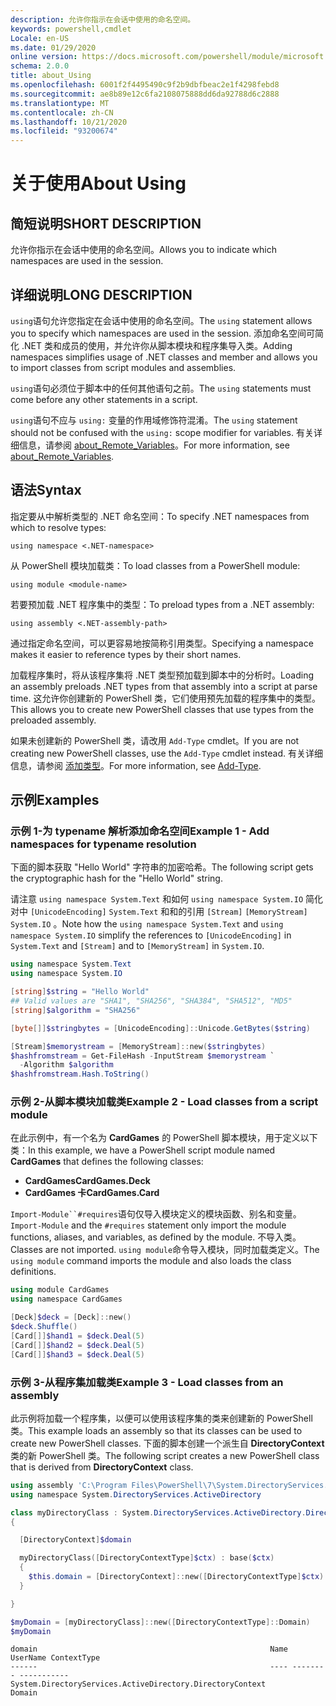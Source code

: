 ```yaml
---
description: 允许你指示在会话中使用的命名空间。
keywords: powershell,cmdlet
Locale: en-US
ms.date: 01/29/2020
online version: https://docs.microsoft.com/powershell/module/microsoft.powershell.core/about/about_using?view=powershell-6&WT.mc_id=ps-gethelp
schema: 2.0.0
title: about_Using
ms.openlocfilehash: 6001f2f4495490c9f2b9dbfbeac2e1f4298febd8
ms.sourcegitcommit: ae8b89e12c6fa2108075888dd6da92788d6c2888
ms.translationtype: MT
ms.contentlocale: zh-CN
ms.lasthandoff: 10/21/2020
ms.locfileid: "93200674"
---
```

# <a name="about-using"></a><span data-ttu-id="16477-104">关于使用</span><span class="sxs-lookup"><span data-stu-id="16477-104">About Using</span></span>

## <a name="short-description"></a><span data-ttu-id="16477-105">简短说明</span><span class="sxs-lookup"><span data-stu-id="16477-105">SHORT DESCRIPTION</span></span>
<span data-ttu-id="16477-106">允许你指示在会话中使用的命名空间。</span><span class="sxs-lookup"><span data-stu-id="16477-106">Allows you to indicate which namespaces are used in the session.</span></span>

## <a name="long-description"></a><span data-ttu-id="16477-107">详细说明</span><span class="sxs-lookup"><span data-stu-id="16477-107">LONG DESCRIPTION</span></span>

<span data-ttu-id="16477-108">`using`语句允许您指定在会话中使用的命名空间。</span><span class="sxs-lookup"><span data-stu-id="16477-108">The `using` statement allows you to specify which namespaces are used in the session.</span></span> <span data-ttu-id="16477-109">添加命名空间可简化 .NET 类和成员的使用，并允许你从脚本模块和程序集导入类。</span><span class="sxs-lookup"><span data-stu-id="16477-109">Adding namespaces simplifies usage of .NET classes and member and allows you to import classes from script modules and assemblies.</span></span>

<span data-ttu-id="16477-110">`using`语句必须位于脚本中的任何其他语句之前。</span><span class="sxs-lookup"><span data-stu-id="16477-110">The `using` statements must come before any other statements in a script.</span></span>

<span data-ttu-id="16477-111">`using`语句不应与 `using:` 变量的作用域修饰符混淆。</span><span class="sxs-lookup"><span data-stu-id="16477-111">The `using` statement should not be confused with the `using:` scope modifier for variables.</span></span> <span data-ttu-id="16477-112">有关详细信息，请参阅 [about_Remote_Variables](about_Remote_Variables.md)。</span><span class="sxs-lookup"><span data-stu-id="16477-112">For more information, see [about_Remote_Variables](about_Remote_Variables.md).</span></span>

## <a name="syntax"></a><span data-ttu-id="16477-113">语法</span><span class="sxs-lookup"><span data-stu-id="16477-113">Syntax</span></span>

<span data-ttu-id="16477-114">指定要从中解析类型的 .NET 命名空间：</span><span class="sxs-lookup"><span data-stu-id="16477-114">To specify .NET namespaces from which to resolve types:</span></span>

```
using namespace <.NET-namespace>
```

<span data-ttu-id="16477-115">从 PowerShell 模块加载类：</span><span class="sxs-lookup"><span data-stu-id="16477-115">To load classes from a PowerShell module:</span></span>

```
using module <module-name>
```

<span data-ttu-id="16477-116">若要预加载 .NET 程序集中的类型：</span><span class="sxs-lookup"><span data-stu-id="16477-116">To preload types from a .NET assembly:</span></span>

```
using assembly <.NET-assembly-path>
```

<span data-ttu-id="16477-117">通过指定命名空间，可以更容易地按简称引用类型。</span><span class="sxs-lookup"><span data-stu-id="16477-117">Specifying a namespace makes it easier to reference types by their short names.</span></span>

<span data-ttu-id="16477-118">加载程序集时，将从该程序集将 .NET 类型预加载到脚本中的分析时。</span><span class="sxs-lookup"><span data-stu-id="16477-118">Loading an assembly preloads .NET types from that assembly into a script at parse time.</span></span> <span data-ttu-id="16477-119">这允许你创建新的 PowerShell 类，它们使用预先加载的程序集中的类型。</span><span class="sxs-lookup"><span data-stu-id="16477-119">This allows you to create new PowerShell classes that use types from the preloaded assembly.</span></span>

<span data-ttu-id="16477-120">如果未创建新的 PowerShell 类，请改用 `Add-Type` cmdlet。</span><span class="sxs-lookup"><span data-stu-id="16477-120">If you are not creating new PowerShell classes, use the `Add-Type` cmdlet instead.</span></span> <span data-ttu-id="16477-121">有关详细信息，请参阅 [添加类型](xref:Microsoft.PowerShell.Utility.Add-Type)。</span><span class="sxs-lookup"><span data-stu-id="16477-121">For more information, see [Add-Type](xref:Microsoft.PowerShell.Utility.Add-Type).</span></span>

## <a name="examples"></a><span data-ttu-id="16477-122">示例</span><span class="sxs-lookup"><span data-stu-id="16477-122">Examples</span></span>

### <a name="example-1---add-namespaces-for-typename-resolution"></a><span data-ttu-id="16477-123">示例 1-为 typename 解析添加命名空间</span><span class="sxs-lookup"><span data-stu-id="16477-123">Example 1 - Add namespaces for typename resolution</span></span>

<span data-ttu-id="16477-124">下面的脚本获取 "Hello World" 字符串的加密哈希。</span><span class="sxs-lookup"><span data-stu-id="16477-124">The following script gets the cryptographic hash for the "Hello World" string.</span></span>

<span data-ttu-id="16477-125">请注意 `using namespace System.Text` 和如何 `using namespace System.IO` 简化对中 `[UnicodeEncoding]` `System.Text` 和和的引用 `[Stream]` `[MemoryStream]` `System.IO` 。</span><span class="sxs-lookup"><span data-stu-id="16477-125">Note how the `using namespace System.Text` and `using namespace System.IO` simplify the references to `[UnicodeEncoding]` in `System.Text` and `[Stream]` and to `[MemoryStream]` in `System.IO`.</span></span>

```powershell
using namespace System.Text
using namespace System.IO

[string]$string = "Hello World"
## Valid values are "SHA1", "SHA256", "SHA384", "SHA512", "MD5"
[string]$algorithm = "SHA256"

[byte[]]$stringbytes = [UnicodeEncoding]::Unicode.GetBytes($string)

[Stream]$memorystream = [MemoryStream]::new($stringbytes)
$hashfromstream = Get-FileHash -InputStream $memorystream `
  -Algorithm $algorithm
$hashfromstream.Hash.ToString()
```

### <a name="example-2---load-classes-from-a-script-module"></a><span data-ttu-id="16477-126">示例 2-从脚本模块加载类</span><span class="sxs-lookup"><span data-stu-id="16477-126">Example 2 - Load classes from a script module</span></span>

<span data-ttu-id="16477-127">在此示例中，有一个名为 **CardGames** 的 PowerShell 脚本模块，用于定义以下类：</span><span class="sxs-lookup"><span data-stu-id="16477-127">In this example, we have a PowerShell script module named **CardGames** that defines the following classes:</span></span>

- <span data-ttu-id="16477-128">**CardGames**</span><span class="sxs-lookup"><span data-stu-id="16477-128">**CardGames.Deck**</span></span>
- <span data-ttu-id="16477-129">**CardGames 卡**</span><span class="sxs-lookup"><span data-stu-id="16477-129">**CardGames.Card**</span></span>

<span data-ttu-id="16477-130">`Import-Module``#requires`语句仅导入模块定义的模块函数、别名和变量。</span><span class="sxs-lookup"><span data-stu-id="16477-130">`Import-Module` and the `#requires` statement only import the module functions, aliases, and variables, as defined by the module.</span></span> <span data-ttu-id="16477-131">不导入类。</span><span class="sxs-lookup"><span data-stu-id="16477-131">Classes are not imported.</span></span> <span data-ttu-id="16477-132">`using module`命令导入模块，同时加载类定义。</span><span class="sxs-lookup"><span data-stu-id="16477-132">The `using module` command imports the module and also loads the class definitions.</span></span>

```powershell
using module CardGames
using namespace CardGames

[Deck]$deck = [Deck]::new()
$deck.Shuffle()
[Card[]]$hand1 = $deck.Deal(5)
[Card[]]$hand2 = $deck.Deal(5)
[Card[]]$hand3 = $deck.Deal(5)
```

### <a name="example-3---load-classes-from-an-assembly"></a><span data-ttu-id="16477-133">示例 3-从程序集加载类</span><span class="sxs-lookup"><span data-stu-id="16477-133">Example 3 - Load classes from an assembly</span></span>

<span data-ttu-id="16477-134">此示例将加载一个程序集，以便可以使用该程序集的类来创建新的 PowerShell 类。</span><span class="sxs-lookup"><span data-stu-id="16477-134">This example loads an assembly so that its classes can be used to create new PowerShell classes.</span></span> <span data-ttu-id="16477-135">下面的脚本创建一个派生自 **DirectoryContext** 类的新 PowerShell 类。</span><span class="sxs-lookup"><span data-stu-id="16477-135">The following script creates a new PowerShell class that is derived from **DirectoryContext** class.</span></span>

```powershell
using assembly 'C:\Program Files\PowerShell\7\System.DirectoryServices.dll'
using namespace System.DirectoryServices.ActiveDirectory

class myDirectoryClass : System.DirectoryServices.ActiveDirectory.DirectoryContext
{

  [DirectoryContext]$domain

  myDirectoryClass([DirectoryContextType]$ctx) : base($ctx)
  {
    $this.domain = [DirectoryContext]::new([DirectoryContextType]$ctx)
  }

}

$myDomain = [myDirectoryClass]::new([DirectoryContextType]::Domain)
$myDomain
```

```Output
domain                                                    Name UserName ContextType
------                                                    ---- -------- -----------
System.DirectoryServices.ActiveDirectory.DirectoryContext                    Domain
```
